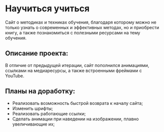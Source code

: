 # Научиться учиться

Сайт о методиках и техниках обучения, благодаря которому можно не только узнать о современных и эффективных методах, но и приобрести книгу, а также познакомиться с полезными ресурсами на тему обучения.

## Описание проекта:

В отличие от предыдущей итерации, сайт пополнился анимациями, ссылками на медиаресурсы, а также встроенными фреймами с YouTube.

## Планы на доработку:

- Реализовать возможность быстрой возврата к началу сайта;
- Изменить шрифты;
- Реализовать работающие ссылки;
- Сделать анимации при наведении на изображении, плавно увеличивающие их;
